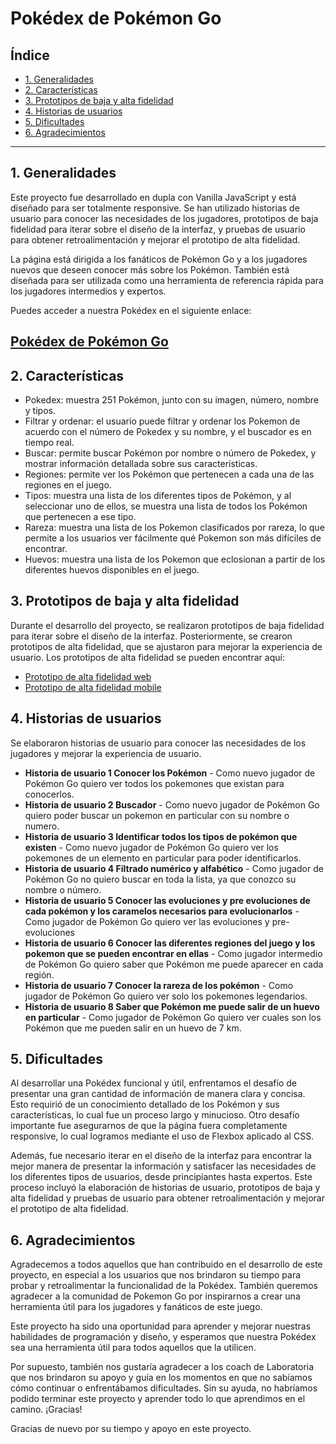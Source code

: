 # Pokédex de Pokémon Go

## Índice
* [1. Generalidades](#1-generalidades)
* [2. Características](#2-características)
* [3. Prototipos de baja y alta fidelidad](#3-prototipos-de-baja-y-alta-fidelidad)
* [4. Historias de usuarios](#4-historias-de-usuarios)
* [5. Dificultades](#5-dificultades)
* [6. Agradecimientos](#6-agradecimientos)
***


## 1. Generalidades
Este proyecto fue desarrollado en dupla con Vanilla JavaScript y está diseñado para ser totalmente responsive. Se han utilizado historias de usuario para conocer las necesidades de los jugadores, prototipos de baja fidelidad para iterar sobre el diseño de la interfaz, y pruebas de usuario para obtener retroalimentación y mejorar el prototipo de alta fidelidad.

La página está dirigida a los fanáticos de Pokémon Go y a los jugadores nuevos que deseen conocer más sobre los Pokémon. También está diseñada para ser utilizada como una herramienta de referencia rápida para los jugadores intermedios y expertos.

Puedes acceder a nuestra Pokédex en el siguiente enlace:

## [Pokédex de Pokémon Go](https://lizetteperez.github.io/DEV006-data-lovers/src/)


## 2. Características

* Pokedex:  muestra 251 Pokémon, junto con su imagen, número, nombre y tipos. 
* Filtrar y ordenar: el usuario puede filtrar y ordenar los Pokemon de acuerdo con el número de Pokedex y su nombre, y el buscador es en tiempo real.
* Buscar:  permite buscar Pokémon por nombre o número de Pokedex, y mostrar información detallada sobre sus características.
* Regiones: permite ver los Pokémon que pertenecen a cada una de las regiones en el juego.
* Tipos: muestra una lista de los diferentes tipos de Pokémon, y al seleccionar uno de ellos, se muestra una lista de todos los Pokémon que pertenecen a ese tipo.
* Rareza: muestra una lista de los Pokemon clasificados por rareza, lo que permite a los usuarios ver fácilmente qué Pokemon son más difíciles de encontrar.
* Huevos: muestra una lista de los Pokemon que eclosionan a partir de los diferentes huevos disponibles en el juego.

## 3. Prototipos de baja y alta fidelidad

Durante el desarrollo del proyecto, se realizaron prototipos de baja fidelidad para iterar sobre el diseño de la interfaz. Posteriormente, se crearon prototipos de alta fidelidad, que se ajustaron para mejorar la experiencia de usuario. Los prototipos de alta fidelidad se pueden encontrar aquí:
* [Prototipo de alta fidelidad web](https://www.figma.com/file/Cys7vK3QAjZmQvaYtPtwm2/Prototipo-Pok%C3%A9mon?node-id=0%3A1&t=rIJSBEnOSqyoANes-1)
* [Prototipo de alta fidelidad mobile](https://www.figma.com/file/Cys7vK3QAjZmQvaYtPtwm2/Prototipo-Pok%C3%A9mon?node-id=49%3A108&t=rIJSBEnOSqyoANes-1)

## 4. Historias de usuarios

Se elaboraron historias de usuario para conocer las necesidades de los jugadores y mejorar la experiencia de usuario.

* **Historia de usuario 1 Conocer los Pokémon** - Como nuevo jugador de Pokémon Go quiero ver todos los pokemones que existan para conocerlos.
* **Historia de usuario 2 Buscador** - Como nuevo jugador de Pokémon Go quiero poder buscar un pokemon en particular con su nombre o numero.
* **Historia de usuario 3 Identificar todos los tipos de pokémon que existen** - Como nuevo jugador de Pokémon Go quiero ver los pokemones de un elemento en particular para poder identificarlos.
* **Historia de usuario 4 Filtrado numérico y alfabético** - Como jugador de Pokémon Go no quiero buscar en toda la lista, ya que conozco su nombre o número.
* **Historia de usuario 5 Conocer las evoluciones y pre evoluciones de cada pokémon y los caramelos necesarios para evolucionarlos** - Como jugador de Pokémon Go quiero ver las evoluciones y pre-evoluciones
* **Historia de usuario 6 Conocer las diferentes regiones del juego y los pokemon que se pueden encontrar en ellas** - Como jugador intermedio de Pokémon Go quiero saber que Pokémon me puede aparecer en cada región.
* **Historia de usuario 7 Conocer la rareza de los pokémon** - Como jugador de Pokémon Go quiero ver solo los pokemones legendarios.
* **Historia de usuario 8 Saber que Pokémon me puede salir de un huevo en particular** - Como jugador de Pokémon Go quiero ver cuales son los Pokémon que me pueden salir en un huevo de 7 km.


## 5. Dificultades

Al desarrollar una Pokédex funcional y útil, enfrentamos el desafío de presentar una gran cantidad de información de manera clara y concisa. Esto requirió de un conocimiento detallado de los Pokémon y sus características, lo cual fue un proceso largo y minucioso. Otro desafío importante fue asegurarnos de que la página fuera completamente responsive, lo cual logramos mediante el uso de Flexbox aplicado al CSS.

Además, fue necesario iterar en el diseño de la interfaz para encontrar la mejor manera de presentar la información y satisfacer las necesidades de los diferentes tipos de usuarios, desde principiantes hasta expertos. Este proceso incluyó la elaboración de historias de usuario, prototipos de baja y alta fidelidad y pruebas de usuario para obtener retroalimentación y mejorar el prototipo de alta fidelidad.



## 6. Agradecimientos

Agradecemos a todos aquellos que han contribuido en el desarrollo de este proyecto, en especial a los usuarios que nos brindaron su tiempo para probar y retroalimentar la funcionalidad de la Pokédex. También queremos agradecer a la comunidad de Pokemon Go por inspirarnos a crear una herramienta útil para los jugadores y fanáticos de este juego.

Este proyecto ha sido una oportunidad para aprender y mejorar nuestras habilidades de programación y diseño, y esperamos que nuestra Pokédex sea una herramienta útil para todos aquellos que la utilicen.

Por supuesto, también nos gustaría agradecer a los coach de Laboratoria que nos brindaron su apoyo y guía en los momentos en que no sabíamos cómo continuar o enfrentábamos dificultades. Sin su ayuda, no habríamos podido terminar este proyecto y aprender todo lo que aprendimos en el camino. ¡Gracias!

Gracias de nuevo por su tiempo y apoyo en este proyecto.
